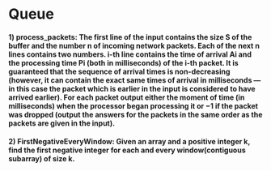 # Queue

#### 1) process_packets: The first line of the input contains the size S of the buffer and the number n of incoming network packets. Each of the next n lines contains two numbers. i-th line contains the time of arrival Ai and the processing time Pi (both in milliseconds) of the i-th packet. It is guaranteed that the sequence of arrival times is non-decreasing (however, it can contain the exact same times of arrival in milliseconds — in this case the packet which is earlier in the input is considered to have arrived earlier). For each packet output either the moment of time (in milliseconds) when the processor began processing it or −1 if the packet was dropped (output the answers for the packets in the same order as the packets are given in the input).

#### 2) FirstNegativeEveryWindow: Given an array and a positive integer k, find the first negative integer for each and every window(contiguous subarray) of size k.


